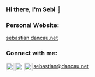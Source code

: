 ### Hi there, I'm Sebi 👋

### Personal Website:
<a href="https://sebastian.dancau.net">sebastian.dancau.net</a>

### Connect with me:

[<img align="left" alt="codeSTACKr | Twitter" width="22px" src="https://cdn.jsdelivr.net/npm/simple-icons@v3/icons/twitter.svg" />][twitter]
[<img align="left" alt="codeSTACKr | Twitter" width="22px" src="https://cdn.jsdelivr.net/npm/simple-icons@v3/icons/facebook.svg" />][facebook]
[<img align="left" alt="codeSTACKr | Instagram" width="22px" src="https://cdn.jsdelivr.net/npm/simple-icons@v3/icons/instagram.svg" />][instagram]
sebastian@dancau.net
<br />

[twitter]: https://twitter.com/sebidancau1701
[facebook]: https://www.facebook.com/sebastian.dancau.9/
[instagram]: https://www.instagram.com/ssebi1/

